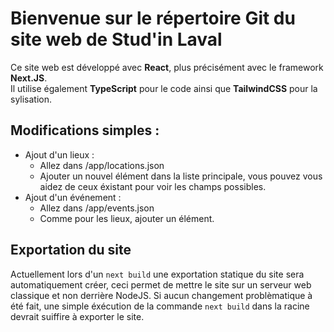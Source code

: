 # Bienvenue sur le répertoire Git du site web de Stud'in Laval

Ce site web est développé avec **React**, plus précisément avec le framework **Next.JS**.<br/>
Il utilise également **TypeScript** pour le code ainsi que **TailwindCSS** pour la sylisation.

## Modifications simples :
* Ajout d'un lieux :
  * Allez dans /app/locations.json
  * Ajouter un nouvel élément dans la liste principale, vous pouvez vous aidez de ceux éxistant pour voir les champs possibles.
* Ajout d'un événement :
  * Allez dans /app/events.json
  * Comme pour les lieux, ajouter un élément.

## Exportation du site
Actuellement lors d'un ```next build``` une exportation statique du site sera automatiquement créer, ceci permet de mettre le site sur un serveur web classique et non derrière NodeJS.
Si aucun changement problèmatique à été fait, une simple éxécution de la commande ```next build``` dans la racine devrait suiffire à exporter le site.
